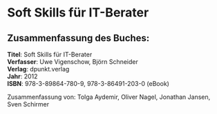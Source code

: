 # Soft Skills für IT-Berater

## Zusammenfassung des Buches:

**Titel**: Soft Skills für IT-Berater  
**Verfasser**: Uwe Vigenschow, Björn Schneider  
**Verlag**:  dpunkt.verlag  
**Jahr**:  2012  
**ISBN**: 978-3-89864-780-9, 978-3-86491-203-0 \(eBook\)

Zusammenfassung von: Tolga Aydemir, Oliver Nagel, Jonathan Jansen, Sven Schirmer

